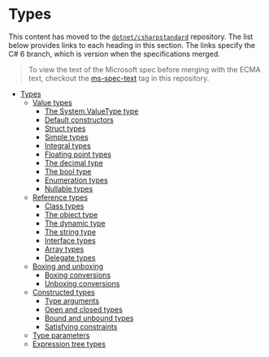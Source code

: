 # Types

This content has moved to the [`dotnet/csharpstandard`](https://github.com/dotnet/csharpstandard) repository.
The list below provides links to each heading in this section. The links specify the C# 6 branch, which is version when the specifications merged.

> To view the text of the Microsoft spec before merging with the ECMA text, checkout the [ms-spec-text](https://github.com/dotnet/csharplang/releases/tag/ms-spec-text) tag in this repository.

- <a id="types"></a>[Types](https://github.com/dotnet/csharpstandard/blob/draft-v6/standard/types.md)
  - <a id="value-types"></a>[Value types](https://github.com/dotnet/csharpstandard/blob/draft-v6/standard/types.md#83-value-types)
    - <a id="the-systemvaluetype-type"></a>[The System.ValueType type](https://github.com/dotnet/csharpstandard/blob/draft-v6/standard/types.md#832-the-systemvaluetype-type)
    - <a id="default-constructors"></a>[Default constructors](https://github.com/dotnet/csharpstandard/blob/draft-v6/standard/types.md#833-default-constructors)
    - <a id="struct-types"></a>[Struct types](https://github.com/dotnet/csharpstandard/blob/draft-v6/standard/types.md#834-struct-types)
    - <a id="simple-types"></a>[Simple types](https://github.com/dotnet/csharpstandard/blob/draft-v6/standard/types.md#835-simple-types)
    - <a id="integral-types"></a>[Integral types](https://github.com/dotnet/csharpstandard/blob/draft-v6/standard/types.md#836-integral-types)
    - <a id="floating-point-types"></a>[Floating point types](https://github.com/dotnet/csharpstandard/blob/draft-v6/standard/types.md#837-floating-point-types)
    - <a id="the-decimal-type"></a>[The decimal type](https://github.com/dotnet/csharpstandard/blob/draft-v6/standard/types.md#838-the-decimal-type)
    - <a id="the-bool-type"></a>[The bool type](https://github.com/dotnet/csharpstandard/blob/draft-v6/standard/types.md#839-the-bool-type)
    - <a id="enumeration-types"></a>[Enumeration types](https://github.com/dotnet/csharpstandard/blob/draft-v6/standard/types.md#8310-enumeration-types)
    - <a id="nullable-types"></a>[Nullable types](https://github.com/dotnet/csharpstandard/blob/draft-v6/standard/types.md#8311-nullable-value-types)
  - <a id="reference-types"></a>[Reference types](https://github.com/dotnet/csharpstandard/blob/draft-v6/standard/types.md#82-reference-types)
    - <a id="class-types"></a>[Class types](https://github.com/dotnet/csharpstandard/blob/draft-v6/standard/types.md#822-class-types)
    - <a id="the-object-type"></a>[The object type](https://github.com/dotnet/csharpstandard/blob/draft-v6/standard/types.md#823-the-object-type)
    - <a id="the-dynamic-type"></a>[The dynamic type](https://github.com/dotnet/csharpstandard/blob/draft-v6/standard/types.md#824-the-dynamic-type)
    - <a id="the-string-type"></a>[The string type](https://github.com/dotnet/csharpstandard/blob/draft-v6/standard/types.md#825-the-string-type)
    - <a id="interface-types"></a>[Interface types](https://github.com/dotnet/csharpstandard/blob/draft-v6/standard/types.md#826-interface-types)
    - <a id="array-types"></a>[Array types](https://github.com/dotnet/csharpstandard/blob/draft-v6/standard/types.md#827-array-types)
    - <a id="delegate-types"></a>[Delegate types](https://github.com/dotnet/csharpstandard/blob/draft-v6/standard/types.md#828-delegate-types)
  - <a id="boxing-and-unboxing"></a>[Boxing and unboxing](https://github.com/dotnet/csharpstandard/blob/draft-v6/standard/types.md#8312-boxing-and-unboxing)
    - <a id="boxing-conversions"></a>[Boxing conversions](https://github.com/dotnet/csharpstandard/blob/draft-v6/standard/types.md#8312-boxing-and-unboxing)
    - <a id="unboxing-conversions"></a>[Unboxing conversions](https://github.com/dotnet/csharpstandard/blob/draft-v6/standard/types.md#8312-boxing-and-unboxing)
  - <a id="constructed-types"></a>[Constructed types](https://github.com/dotnet/csharpstandard/blob/draft-v6/standard/types.md#84-constructed-types)
    - <a id="type-arguments"></a>[Type arguments](https://github.com/dotnet/csharpstandard/blob/draft-v6/standard/types.md#842-type-arguments)
    - <a id="open-and-closed-types"></a>[Open and closed types](https://github.com/dotnet/csharpstandard/blob/draft-v6/standard/types.md#843-open-and-closed-types)
    - <a id="bound-and-unbound-types"></a>[Bound and unbound types](https://github.com/dotnet/csharpstandard/blob/draft-v6/standard/types.md#844-bound-and-unbound-types)
    - <a id="satisfying-constraints"></a>[Satisfying constraints](https://github.com/dotnet/csharpstandard/blob/draft-v6/standard/types.md#845-satisfying-constraints)
  - <a id="type-parameters"></a>[Type parameters](https://github.com/dotnet/csharpstandard/blob/draft-v6/standard/types.md#85-type-parameters)
  - <a id="expression-tree-types"></a>[Expression tree types](https://github.com/dotnet/csharpstandard/blob/draft-v6/standard/types.md#86-expression-tree-types)
